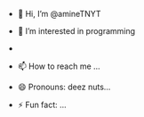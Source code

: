 - 👋 Hi, I’m @amineTNYT
- 👀 I’m interested in programming 
- 

- 📫 How to reach me ...
- 😄 Pronouns: deez nuts...
- ⚡ Fun fact: ...

<!---
amineTNYT/amineTNYT is a ✨ special ✨ repository because its `README.md` (this file) appears on your GitHub profile.
You can click the Preview link to take a look at your changes.
--->
